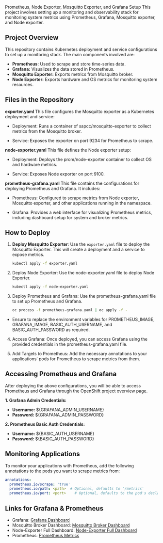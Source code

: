 Prometheus, Node Exporter, Mosquitto Exporter, and Grafana Setup
This project involves setting up a monitoring and observability stack for monitoring system metrics using Prometheus, Grafana, Mosquitto exporter, and Node exporter.

## Project Overview
This repository contains Kubernetes deployment and service configurations to set up a monitoring stack. The main components involved are:

- **Prometheus:** Used to scrape and store time-series data.
- **Grafana:** Visualizes the data stored in Prometheus.
- **Mosquitto Exporter:** Exports metrics from Mosquitto broker.
- **Node Exporter:** Exports hardware and OS metrics for monitoring system resources.

## Files in the Repository
**exporter.yaml**
This file configures the Mosquitto exporter as a Kubernetes deployment and service:

- Deployment: Runs a container of sapcc/mosquitto-exporter to collect metrics from the Mosquitto broker.
  
- Service: Exposes the exporter on port 9234 for Prometheus to scrape.
  
**node-exporter.yaml**
This file defines the Node exporter setup:

- Deployment: Deploys the prom/node-exporter container to collect OS and hardware metrics.
  
- Service: Exposes Node exporter on port 9100.
  
**prometheus-grafana.yaml**
This file contains the configurations for deploying Prometheus and Grafana. It includes:

- Prometheus: Configured to scrape metrics from Node exporter, Mosquitto exporter, and other applications running in the namespace.
  
- Grafana: Provides a web interface for visualizing Prometheus metrics, including dashboard setup for system and broker metrics.


## How to Deploy
1. **Deploy Mosquitto Exporter**:
   Use the `exporter.yaml` file to deploy the Mosquitto Exporter. This will create a deployment and a service to expose metrics.

   ```bash
   kubectl apply -f exporter.yaml
   ```
   
2. Deploy Node Exporter: Use the node-exporter.yaml file to deploy Node Exporter.
   ```bash
   kubectl apply -f node-exporter.yaml
   ```

3. Deploy Prometheus and Grafana: Use the prometheus-grafana.yaml file to set up Prometheus and Grafana.
   ```bash
   oc process -f prometheus-grafana.yaml | oc apply -f -
   ```
- Ensure to replace the environment variables for PROMETHEUS_IMAGE, GRAFANA_IMAGE, BASIC_AUTH_USERNAME, and BASIC_AUTH_PASSWORD as required.

4. Access Grafana: Once deployed, you can access Grafana using the provided credentials in the prometheus-grafana.yaml file.

5. Add Targets to Prometheus: Add the necessary annotations to your applications’ pods for Prometheus to scrape metrics from them.

## Accessing Prometheus and Grafana
After deploying the above configurations, you will be able to access Prometheus and Grafana through the OpenShift project overview page.

**1. Grafana Admin Credentials:**

- **Username:** ${GRAFANA_ADMIN_USERNAME}
- **Password:** ${GRAFANA_ADMIN_PASSWORD}

**2. Prometheus Basic Auth Credentials:**

- **Username:** ${BASIC_AUTH_USERNAME}
- **Password:** ${BASIC_AUTH_PASSWORD}

## Monitoring Applications
To monitor your applications with Prometheus, add the following annotations to the pods you want to scrape metrics from:
```yaml
annotations:
  prometheus.io/scrape: 'true'
  prometheus.io/path: <path>  # Optional, defaults to '/metrics'
  prometheus.io/port: <port>    # Optional, defaults to the pod's declared port
```
## Links for Grafana & Prometheus
- Grafana: [Grafana Dashboard](https://grafana-route-t3testing.rahtiapp.fi/)
- Mosquitto Broker Dashboard: [Mosquitto Broker Dashboard](https://grafana-route-t3testing.rahtiapp.fi/d/wTMoiOPZka/mosquittobroker?orgId=1&refresh=5s)
- Node-Exporter Full Dashboard: [Node-Exporter Full Dashboard](https://grafana-route-t3testing.rahtiapp.fi/d/rYdddlPWk/node-exporter-full?orgId=1)
- Prometheus: [Prometheus Metrics](https://prometheus-route-t3testing.rahtiapp.fi/)



